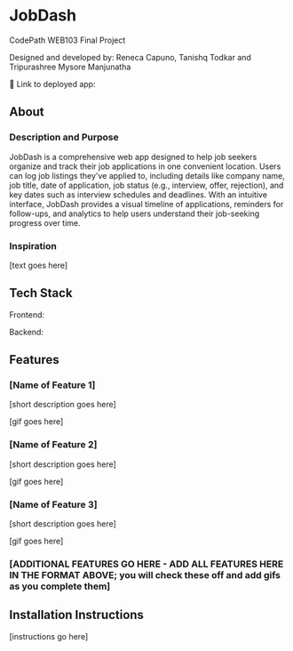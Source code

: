 # JobDash

CodePath WEB103 Final Project

Designed and developed by: Reneca Capuno, Tanishq Todkar and Tripurashree Mysore Manjunatha

🔗 Link to deployed app:

## About

### Description and Purpose

JobDash is a comprehensive web app designed to help job seekers organize and track their job applications in one convenient location. Users can log job listings they've applied to, including details like company name, job title, date of application, job status (e.g., interview, offer, rejection), and key dates such as interview schedules and deadlines. With an intuitive interface, JobDash provides a visual timeline of applications, reminders for follow-ups, and analytics to help users understand their job-seeking progress over time.

### Inspiration

[text goes here]

## Tech Stack

Frontend:

Backend:

## Features

### [Name of Feature 1]

[short description goes here]

[gif goes here]

### [Name of Feature 2]

[short description goes here]

[gif goes here]

### [Name of Feature 3]

[short description goes here]

[gif goes here]

### [ADDITIONAL FEATURES GO HERE - ADD ALL FEATURES HERE IN THE FORMAT ABOVE; you will check these off and add gifs as you complete them]

## Installation Instructions

[instructions go here]
